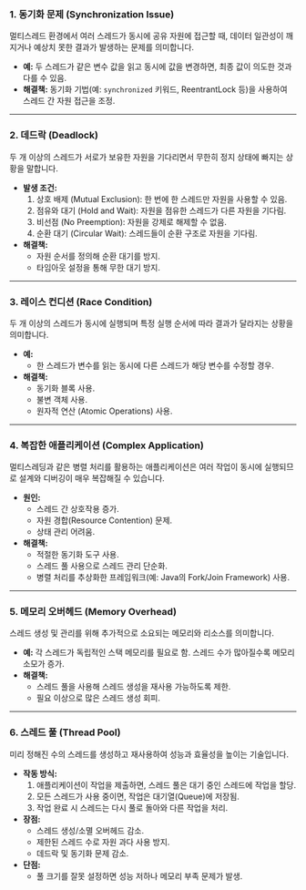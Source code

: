 ### 1. **동기화 문제 (Synchronization Issue)**  
멀티스레드 환경에서 여러 스레드가 동시에 공유 자원에 접근할 때, 데이터 일관성이 깨지거나 예상치 못한 결과가 발생하는 문제를 의미합니다.  
- **예:** 두 스레드가 같은 변수 값을 읽고 동시에 값을 변경하면, 최종 값이 의도한 것과 다를 수 있음.
- **해결책:** 동기화 기법(예: `synchronized` 키워드, ReentrantLock 등)을 사용하여 스레드 간 자원 접근을 조정.

---

### 2. **데드락 (Deadlock)**  
두 개 이상의 스레드가 서로가 보유한 자원을 기다리면서 무한히 정지 상태에 빠지는 상황을 말합니다.  
- **발생 조건:**  
  1. 상호 배제 (Mutual Exclusion): 한 번에 한 스레드만 자원을 사용할 수 있음.  
  2. 점유와 대기 (Hold and Wait): 자원을 점유한 스레드가 다른 자원을 기다림.  
  3. 비선점 (No Preemption): 자원을 강제로 해제할 수 없음.  
  4. 순환 대기 (Circular Wait): 스레드들이 순환 구조로 자원을 기다림.
- **해결책:**  
  - 자원 순서를 정의해 순환 대기를 방지.
  - 타임아웃 설정을 통해 무한 대기 방지.

---

### 3. **레이스 컨디션 (Race Condition)**  
두 개 이상의 스레드가 동시에 실행되며 특정 실행 순서에 따라 결과가 달라지는 상황을 의미합니다.  
- **예:**  
  - 한 스레드가 변수를 읽는 동시에 다른 스레드가 해당 변수를 수정할 경우.  
- **해결책:**  
  - 동기화 블록 사용.
  - 불변 객체 사용.
  - 원자적 연산 (Atomic Operations) 사용.

---

### 4. **복잡한 애플리케이션 (Complex Application)**  
멀티스레딩과 같은 병렬 처리를 활용하는 애플리케이션은 여러 작업이 동시에 실행되므로 설계와 디버깅이 매우 복잡해질 수 있습니다.  
- **원인:**  
  - 스레드 간 상호작용 증가.
  - 자원 경합(Resource Contention) 문제.
  - 상태 관리 어려움.
- **해결책:**  
  - 적절한 동기화 도구 사용.
  - 스레드 풀 사용으로 스레드 관리 단순화.
  - 병렬 처리를 추상화한 프레임워크(예: Java의 Fork/Join Framework) 사용.

---

### 5. **메모리 오버헤드 (Memory Overhead)**  
스레드 생성 및 관리를 위해 추가적으로 소요되는 메모리와 리소스를 의미합니다.  
- **예:** 각 스레드가 독립적인 스택 메모리를 필요로 함. 스레드 수가 많아질수록 메모리 소모가 증가.  
- **해결책:**  
  - 스레드 풀을 사용해 스레드 생성을 재사용 가능하도록 제한.  
  - 필요 이상으로 많은 스레드 생성 회피.

---

### 6. **스레드 풀 (Thread Pool)**  
미리 정해진 수의 스레드를 생성하고 재사용하여 성능과 효율성을 높이는 기술입니다.  
- **작동 방식:**  
  1. 애플리케이션이 작업을 제출하면, 스레드 풀은 대기 중인 스레드에 작업을 할당.  
  2. 모든 스레드가 사용 중이면, 작업은 대기열(Queue)에 저장됨.  
  3. 작업 완료 시 스레드는 다시 풀로 돌아와 다른 작업을 처리.  
- **장점:**  
  - 스레드 생성/소멸 오버헤드 감소.  
  - 제한된 스레드 수로 자원 과다 사용 방지.  
  - 데드락 및 동기화 문제 감소.  
- **단점:**  
  - 풀 크기를 잘못 설정하면 성능 저하나 메모리 부족 문제가 발생.
